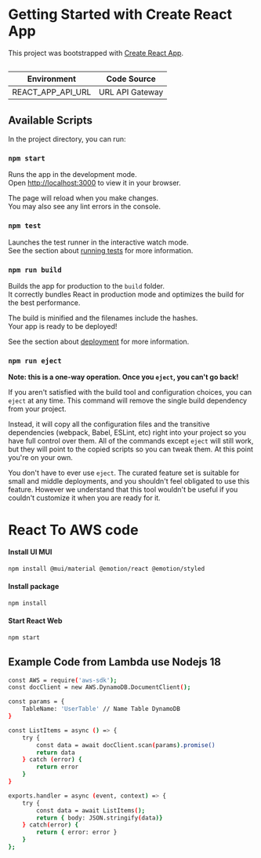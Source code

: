 # Getting Started with Create React App

This project was bootstrapped with [Create React App](https://github.com/facebook/create-react-app).

##

| Environment | Code Source |
|--|--|
|REACT_APP_API_URL|URL API Gateway|

## Available Scripts

In the project directory, you can run:

### `npm start`

Runs the app in the development mode.\
Open [http://localhost:3000](http://localhost:3000) to view it in your browser.

The page will reload when you make changes.\
You may also see any lint errors in the console.

### `npm test`

Launches the test runner in the interactive watch mode.\
See the section about [running tests](https://facebook.github.io/create-react-app/docs/running-tests) for more information.

### `npm run build`

Builds the app for production to the `build` folder.\
It correctly bundles React in production mode and optimizes the build for the best performance.

The build is minified and the filenames include the hashes.\
Your app is ready to be deployed!

See the section about [deployment](https://facebook.github.io/create-react-app/docs/deployment) for more information.

### `npm run eject`

**Note: this is a one-way operation. Once you `eject`, you can't go back!**

If you aren't satisfied with the build tool and configuration choices, you can `eject` at any time. This command will remove the single build dependency from your project.

Instead, it will copy all the configuration files and the transitive dependencies (webpack, Babel, ESLint, etc) right into your project so you have full control over them. All of the commands except `eject` will still work, but they will point to the copied scripts so you can tweak them. At this point you're on your own.

You don't have to ever use `eject`. The curated feature set is suitable for small and middle deployments, and you shouldn't feel obligated to use this feature. However we understand that this tool wouldn't be useful if you couldn't customize it when you are ready for it.

# React To AWS code

#### Install UI MUI

```sh
npm install @mui/material @emotion/react @emotion/styled
```

#### Install package

```sh
npm install
```


#### Start React Web
```sh
npm start
```

## Example Code from Lambda use Nodejs 18
```sh
const AWS = require('aws-sdk');
const docClient = new AWS.DynamoDB.DocumentClient();

const params = {
    TableName: 'UserTable' // Name Table DynamoDB
}

const ListItems = async () => {
    try {
        const data = await docClient.scan(params).promise()
        return data
    } catch (error) {
        return error
    }
}

exports.handler = async (event, context) => {
    try {
        const data = await ListItems();
        return { body: JSON.stringify(data)}
    } catch(error) {
        return { error: error }
    }
};
```